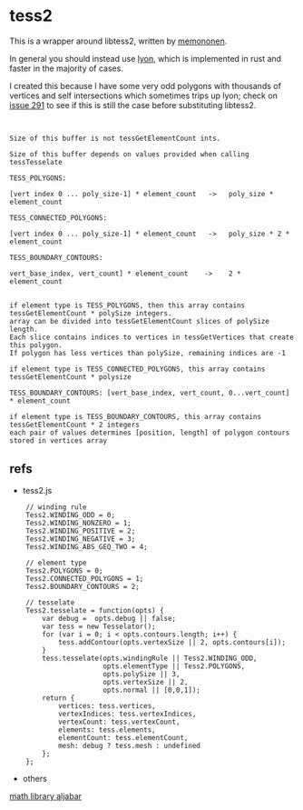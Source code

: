 # tess2

This is a wrapper around libtess2, written by
[memononen](https://github.com/memononen/libtess2).

In general you should instead use [lyon](https://github.com/nical/lyon),
which is implemented in rust and faster in the majority of cases.

I created this because I have some very odd polygons with thousands of vertices
and self intersections which sometimes trips up lyon; check on
[issue 291](https://github.com/nical/lyon/issues/291) to see if this is still
the case before substituting libtess2.




##

```

Size of this buffer is not tessGetElementCount ints.

Size of this buffer depends on values provided when calling tessTesselate

TESS_POLYGONS:

[vert index 0 ... poly_size-1] * element_count   ->   poly_size * element_count

TESS_CONNECTED_POLYGONS:

[vert index 0 ... poly_size-1] * element_count   ->   poly_size * 2 * element_count

TESS_BOUNDARY_CONTOURS:

vert_base_index, vert_count] * element_count    ->    2 * element_count


if element type is TESS_POLYGONS, then this array contains tessGetElementCount * polySize integers.
array can be divided into tessGetElementCount slices of polySize length.
Each slice contains indices to vertices in tessGetVertices that create this polygon.
If polygon has less vertices than polySize, remaining indices are -1

if element type is TESS_CONNECTED_POLYGONS, this array contains tessGetElementCount * polysize

TESS_BOUNDARY_CONTOURS: [vert_base_index, vert_count, 0...vert_count] * element_count

if element type is TESS_BOUNDARY_CONTOURS, this array contains tessGetElementCount * 2 integers
each pair of values determines [position, length] of polygon contours stored in vertices array

```

## refs

- tess2.js

```
	// winding rule
	Tess2.WINDING_ODD = 0;
	Tess2.WINDING_NONZERO = 1;
	Tess2.WINDING_POSITIVE = 2;
	Tess2.WINDING_NEGATIVE = 3;
	Tess2.WINDING_ABS_GEQ_TWO = 4;

	// element type
	Tess2.POLYGONS = 0;
	Tess2.CONNECTED_POLYGONS = 1;
	Tess2.BOUNDARY_CONTOURS = 2;

	// tesselate
	Tess2.tesselate = function(opts) {
		var debug =  opts.debug || false;
		var tess = new Tesselator();
		for (var i = 0; i < opts.contours.length; i++) {
			tess.addContour(opts.vertexSize || 2, opts.contours[i]);
		}
		tess.tesselate(opts.windingRule || Tess2.WINDING_ODD,
					   opts.elementType || Tess2.POLYGONS,
					   opts.polySize || 3,
					   opts.vertexSize || 2,
					   opts.normal || [0,0,1]);
		return {
			vertices: tess.vertices,
			vertexIndices: tess.vertexIndices,
			vertexCount: tess.vertexCount,
			elements: tess.elements,
			elementCount: tess.elementCount,
			mesh: debug ? tess.mesh : undefined
		};
	};
```

- others

[math library aljabar](https://github.com/maplant/aljabar)